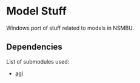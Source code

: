# Model Stuff
 Windows port of stuff related to models in NSMBU.  

## Dependencies
List of submodules used:  
* [agl](https://github.com/aboood40091/agl/tree/nsmbu-win-port)  
